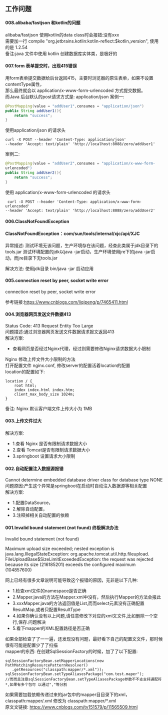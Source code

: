 ## 工作问题

#### 008.alibaba/fastjson 和kotlin的问题

alibaba/fastjson 使用kotlin的data class时会报错:没有xxx  
需要加一行 compile "org.jetbrains.kotlin:kotlin-reflect:$kotlin_version",
使用的是 1.2.54  
备注:java 文件中使用 kotlin 创建数据库实体类，是极好的

#### 007.form 表单提交时，出现415错误

用form表单提交数据给后台返回415，主要时浏览器的原生表单，如果不设置contentType属性，  
那么最终就会以 application/x-www-form-urlencoded 方式提交数据。  
而Java 后台默认的post请求方式是: application/json
案例一:

````java
@PostMapping(value = "addUser1",consumes = "application/json")
public String addUser1(){
    return "success";
}
````

使用application/json 的请求头

````shell script
curl -X POST --header 'Content-Type: application/json'
--header 'Accept: text/plain' 'http://localhost:8088/zero/addUser1'
````

案例二:

````java
@PostMapping(value = "addUser2",consumes = "application/x-www-form-
urlencoded")
public String addUser2(){
    return "success";
}
````

使用 application/x-www-form-urlencoded 的请求头

````shell script
 curl -X POST --header 'Content-Type: application/x-www-form-urlencoded'
--header 'Accept: text/plain' 'http://localhost:8088/zero/addUser2'
````

#### 006.ClassNotFoundException

#### ClassNotFoundException：com/sun/tools/internal/xjc/api/XJC

异常描述: 测试环境无该问题，生产环境存在该问题，经查此类属于jdk目录下的tools.jar
测试环境配置的jdk以java -jar启动，生产环境使用jre下的java -jar启动，而jre目录下无tools.jar

解决方法: 使用jdk目录 bin/java -jar 启动应用

#### 005.connection reset by peer, socket write error

connection reset by peer, socket write error

参考链接:<https://www.cnblogs.com/liqipeng/p/7465411.html>

#### 004.浏览器网页发送文件数据413

Status Code: 413 Request Entity Too Large  
问题描述:通过浏览器网页发送文件数据请求报文返回413  
解决方案:

+ 查看网页是否经过Nginx代理，经过则需要修改Nginx请求数据大小限制

Nginx 修改上传文件大小限制的方法  
打开配置文件 nginx.conf, 修改server的配置活着location的配置  
location的配置如下:  

````
location / {
    root html;
    index index.html index.htm;
    client_max_body_size 1024m;
}
````

备注: Nginx 默认客户端文件上传大小为 1MB

#### 003.上传⽂件过⼤

解决⽅案:

+ 1.查看 Nginx 是否有限制请求数据⼤⼩
+ 2.查看 Tomcat是否有限制请求数据⼤⼩
+ 3.springboot 设置请求⼤⼩限制

#### 002.自动配置注入数据源报错

Cannot determine embedded database driver class for database type NONE  
问题原因:产⽣这个异常是springboot在启动时自动注入数据源等相关配置  
解决方案:

+ 1.配置DataSource，
+ 2.解除自动配置，
+ 3.注释掉相关自动配置的依赖

#### 001.Invalid bound statement (not found) 终极解决办法

  Invalid bound statement (not found)

Maximum upload size exceeded; nested exception is
java.lang.IllegalStateException: org.apache.tomcat.util.http.fileupload.
FileUploadBase$SizeLimitExceededException: the request was rejected because
its size (216185201)
exceeds the configured maximum (104857600)

网上已经有很多文章说明可能导致这个报错的原因，无非是以下几种:

+ 1.检查xml文件的namespace是否正确
+ 2.Mapper.java的方法在Mapper.xml中没有，然后执行Mapper的方法会报此
+ 3.xxxMapper.java的方法返回值是List,⽽而select元素没有正确配置ResultMap,或者只配置ResultType
+ 4.如果你确认没有以上问题,请任意修改下对应的xml⽂文件,比如删除一个空行,保存.问题解决
+ 5.看下mapper的XML配置路径是否正确

如果全部检查了了⼀一遍，还发现没有问题，最好看下自己的配置⽂文件，那时候很有可能是配置少了了扫描  
mapper的东西: 在创建SqlSessionFactory的时候，加了了以下配置:

 ````
sqlSessionFactoryBean.setMapperLocations(new PathMatchingResourcePatternResolver()
    .getResources("classpath:mapper/*.xml")); 
sqlSessionFactoryBean.setTypeAliasesPackage("com.test.maper"); 
//⽽而且注意sqlSessionFactoryBean.setTypeAliasesPackage参数不不⽀支持通配符*,如果有多个包可 以通过","等分割
````

如果需要加载依赖传递过来的jar包中的mapper⽬目录下的xml，classpath:mapper/.xml 修改为 classpath:mapper/*.xml  
原⽂文链接: <https://www.cnblogs.com/tv151579/p/11565509.html>
